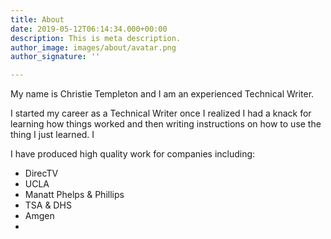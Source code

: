 ```yaml
---
title: About
date: 2019-05-12T06:14:34.000+00:00
description: This is meta description.
author_image: images/about/avatar.png
author_signature: ''

---
```

My name is Christie Templeton and I am an experienced Technical Writer. 

I started my career as a Technical Writer once I realized I had a knack for learning how things worked and then writing instructions on how to use the thing I just learned. I

I have produced high quality work for companies including:

* DirecTV
* UCLA
* Manatt Phelps & Phillips
* TSA & DHS
* Amgen
* 